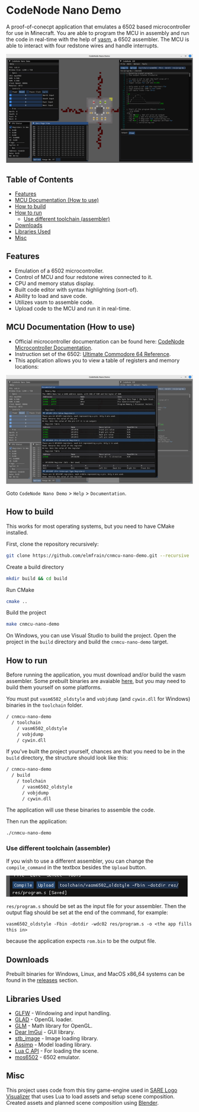 # CodeNode Nano Demo
A proof-of-conecpt application that emulates a 6502 based microcontroller for use in Minecraft. You are able to program the MCU in assembly and run the code in real-time with the help of [vasm](http://sun.hasenbraten.de/vasm/), a 6502 assembler. The MCU is able to interact with four redstone wires and handle interrupts.

![Screencapture](./screenshots/Screenshot%20from%202024-04-09%2002-17-05.png)

## Table of Contents
* [Features](#features)
* [MCU Documentation (How to use)](#mcu-documentation-how-to-use)
* [How to build](#how-to-build)
* [How to run](#how-to-run)
    * [Use different toolchain (assembler)](#use-different-toolchain-assembler)
* [Downloads](#downloads)
* [Libraries Used](#libraries-used)
* [Misc](#misc)

## Features
* Emulation of a 6502 microcontroller.
* Control of MCU and four redstone wires connected to it.
* CPU and memory status display.
* Built code editor with syntax highlighting (sort-of).
* Ability to load and save code.
* Utilizes vasm to assemble code.
* Upload code to the MCU and run it in real-time.

## MCU Documentation (How to use)
* Official microcontroller documentation can be found here: [CodeNode Microcontroller Documentation](https://elmfrain.github.io/code-node-docs/).
* Instruction set of the 6502: [Ultimate Commodore 64 Reference](https://www.pagetable.com/c64ref/6502/?tab=2#).
* This application allows you to view a table of registers and memory locations:

![Screenshot](./screenshots/Screenshot%20from%202024-04-09%2002-17-52.png)

Goto `CodeNode Nano Demo` > `Help` > `Documentation`.

## How to build
This works for most operating systems, but you need to have CMake installed.

First, clone the repository recursively:
```bash
git clone https://github.com/elmfrain/cnmcu-nano-demo.git --recursive
```

Create a build directory
```bash
mkdir build && cd build
```

Run CMake
```bash
cmake ..
```

Build the project
```bash
make cnmcu-nano-demo
```

On Windows, you can use Visual Studio to build the project. Open the project in the `build` directory and build the `cnmcu-nano-demo` target.

## How to run
Before running the application, you must download and/or build the vasm assembler. Some prebuilt binaries are avaiable [here](http://www.compilers.de/vasm.html), but you may need to build them yourself on some platforms.

You must put `vasm6502_oldstyle` and `vobjdump` (and `cywin.dll` for Windows) binaries in the `toolchain` folder.

```
/ cnmcu-nano-demo
  / toolchain
    / vasm6502_oldstyle
    / vobjdump
    / cywin.dll
```

 If you've built the project yourself, chances are that you need to be in the `build` directory, the structure should look like this:

```
/ cnmcu-nano-demo
  / build
    / toolchain
      / vasm6502_oldstyle
      / vobjdump
      / cywin.dll
```

The application will use these binaries to assemble the code.

Then run the application:
```bash
./cnmcu-nano-demo
```

### Use different toolchain (assembler)
If you wish to use a different assembler, you can change the `compile_command` in the textbox besides the `Upload` button.

![Screenshot](./screenshots/Screenshot%20from%202024-04-09%2017-58-44.png)

`res/program.s` should be set as the input file for your assembler.
Then the output flag should be set at the end of the command, for example:
```
vasm6502_oldstyle -Fbin -dotdir -wdc02 res/program.s -o <the app fills this in>
```
because the application expects `rom.bin` to be the output file.


## Downloads
Prebuilt binaries for Windows, Linux, and MacOS x86_64 systems can be found in the [releases](https://github.com/elmfrain/cnmcu-nano-demo/releases) section.

## Libraries Used
* [GLFW](https://www.glfw.org/) - Windowing and input handling.
* [GLAD](https://glad.dav1d.de/) - OpenGL loader.
* [GLM](https://glm.g-truc.net/0.9.9/index.html) - Math library for OpenGL.
* [Dear ImGui](https://github.com/ocornut/imgui) - GUI library.
* [stb_image](https://github.com/nothings/stb/blob/master/stb_image.h) - Image loading library.
* [Assimp](https://github.com/assimp/assimp) - Model loading library.
* [Lua C API](https://www.lua.org/manual/5.4/manual.html) - For loading the scene.
* [mos6502](https://github.com/gianlucag/mos6502) - 6502 emulator.

## Misc
This project uses code from this tiny game-engine used in [SARE Logo Visualizer](https://github.com/rgv-sare/sare-init-visualizer) that uses Lua to load assets and setup scene composition. Created assets and planned scene composition using [Blender](https://www.blender.org/).
